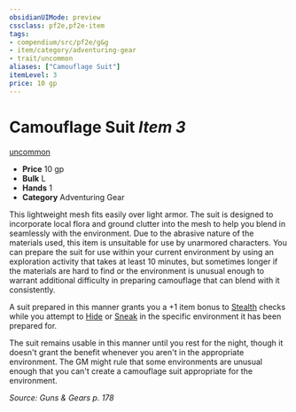 ```yaml
---
obsidianUIMode: preview
cssclass: pf2e,pf2e-item
tags:
- compendium/src/pf2e/g&g
- item/category/adventuring-gear
- trait/uncommon
aliases: ["Camouflage Suit"]
itemLevel: 3
price: 10 gp
---
```

# Camouflage Suit *Item 3*  
[uncommon](../../../rules/traits/uncommon.md)  

- **Price** 10 gp
- **Bulk** L
- **Hands** 1
- **Category** Adventuring Gear

This lightweight mesh fits easily over light armor. The suit is designed to incorporate local flora and ground clutter into the mesh to help you blend in seamlessly with the environment. Due to the abrasive nature of the materials used, this item is unsuitable for use by unarmored characters. You can prepare the suit for use within your current environment by using an exploration activity that takes at least 10 minutes, but sometimes longer if the materials are hard to find or the environment is unusual enough to warrant additional difficulty in preparing camouflage that can blend with it consistently.

A suit prepared in this manner grants you a +1 item bonus to [Stealth](../../skills.md#Stealth) checks while you attempt to [Hide](../../../rules/actions/hide.md) or [Sneak](../../../rules/actions/sneak.md) in the specific environment it has been prepared for.

The suit remains usable in this manner until you rest for the night, though it doesn't grant the benefit whenever you aren't in the appropriate environment. The GM might rule that some environments are unusual enough that you can't create a camouflage suit appropriate for the environment.

*Source: Guns & Gears p. 178*
